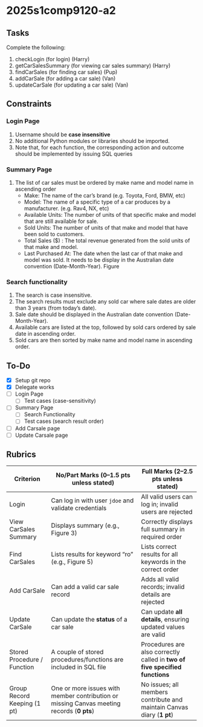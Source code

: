 # 2025s1comp9120-a2

## Tasks

Complete the following:

1. checkLogin (for login) (Harry)
2. getCarSalesSummary (for viewing car sales summary) (Harry)
3. findCarSales (for finding car sales) (Pup)
4. addCarSale (for adding a car sale) (Van)
5. updateCarSale (for updating a car sale) (Van)

## Constraints

### Login Page

1. Username should be **case insensitive**
2. No additional Python modules or libraries should be imported.
3. Note that, for each function, the corresponding action and outcome should be implemented by issuing SQL queries

### Summary Page

1. The list of car sales must be ordered by make name and model name in ascending order
   - Make: The name of the car’s brand (e.g. Toyota, Ford, BMW, etc)
   - Model: The name of a specific type of a car produces by a manufacturer. (e.g. Rav4, NX, etc)
   - Available Units: The number of units of that specific make and model that are still available for sale.
   - Sold Units: The number of units of that make and model that have been sold to customers.
   - Total Sales ($) : The total revenue generated from the sold units of that make and model.
   - Last Purchased At: The date when the last car of that make and model was sold. It needs to be display in the Australian date convention (Date-Month-Year).
     Figure

### Search functionality

1. The search is case insensitive.
2. The search results must exclude any sold car where sale dates are older than 3 years (from today’s date).
3. Sale date should be displayed in the Australian date convention (Date-Month-Year).
4. Available cars are listed at the top, followed by sold cars ordered by sale date in ascending order.
5. Sold cars are then sorted by make name and model name in ascending order.

## To-Do

- [x] Setup git repo
- [x] Delegate works
- [ ] Login Page
  - [ ] Test cases (case-sensitivity)
- [ ] Summary Page
  - [ ] Search Functionality
  - [ ] Test cases (search result order)
- [ ] Add Carsale page
- [ ] Update Carsale page

## Rubrics

| Criterion                   | No/Part Marks (0–1.5 pts unless stated)                                                   | Full Marks (2–2.5 pts unless stated)                                        |
| --------------------------- | ----------------------------------------------------------------------------------------- | --------------------------------------------------------------------------- |
| Login                       | Can log in with user `jdoe` and validate credentials                                      | All valid users can log in; invalid users are rejected                      |
| View CarSales Summary       | Displays summary (e.g., Figure 3)                                                         | Correctly displays full summary in required order                           |
| Find CarSales               | Lists results for keyword “ro” (e.g., Figure 5)                                           | Lists correct results for all keywords in the correct order                 |
| Add CarSale                 | Can add a valid car sale record                                                           | Adds all valid records; invalid details are rejected                        |
| Update CarSale              | Can update the **status** of a car sale                                                   | Can update **all details**, ensuring updated values are valid               |
| Stored Procedure / Function | A couple of stored procedures/functions are included in SQL file                          | Procedures are also correctly called in **two of five specified functions** |
| Group Record Keeping (1 pt) | One or more issues with member contribution or missing Canvas meeting records (**0 pts**) | No issues; all members contribute and maintain Canvas diary (**1 pt**)      |
